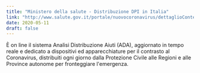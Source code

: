 ```yaml
---
title: "Ministero della salute - Distribuzione DPI in Italia"
link: "http://www.salute.gov.it/portale/nuovocoronavirus/dettaglioContenutiNuovoCoronavirus.jsp?lingua=italiano&id=5389&area=nuovoCoronavirus&menu=vuoto"
date: 2020-05-11
draft: false
---
```


È on line il sistema Analisi Distribuzione Aiuti (ADA), aggiornato in tempo reale e dedicato a dispositivi ed apparecchiature per il contrasto al Coronavirus, distribuiti ogni giorno dalla Protezione Civile alle Regioni e alle Province autonome per fronteggiare l'emergenza.
